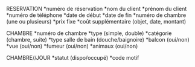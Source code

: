RESERVATION
*numéro de réservation
*nom du client
*prénom du client
*numéro de téléphone
*date de début
*date de fin
*numéro de chambre (une ou plusieurs)
*prix fixe
*coût supplémentaire (objet, date, montant)

CHAMBRE
*numéro de chambre
*type (simple, double)
*catégorie (chambre, suite)
*type salle de bain (douche/baignoire)
*balcon (oui/non)
*vue (oui/non)
*fumeur (oui/non)
*animaux (oui/non)

CHAMBRE//JOUR
*statut (dispo/occupé)
*code motif
